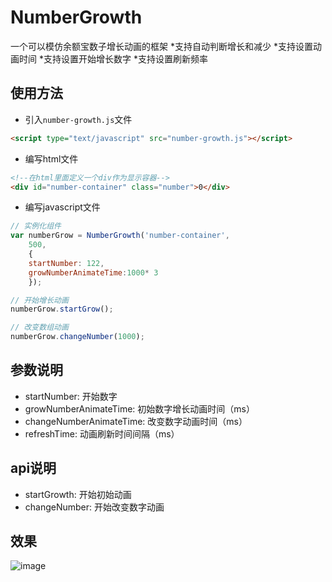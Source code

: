 # NumberGrowth
一个可以模仿余额宝数子增长动画的框架
*支持自动判断增长和减少
*支持设置动画时间
*支持设置开始增长数字
*支持设置刷新频率

## 使用方法

* 引入`number-growth.js`文件
``` html
<script type="text/javascript" src="number-growth.js"></script>

```
* 编写html文件
``` html
<!--在html里面定义一个div作为显示容器-->
<div id="number-container" class="number">0</div>

```
* 编写javascript文件
``` javascript
// 实例化组件
var numberGrow = NumberGrowth('number-container',
    500,
    {
    startNumber: 122,
    growNumberAnimateTime:1000* 3
    });

// 开始增长动画
numberGrow.startGrow();

// 改变数组动画
numberGrow.changeNumber(1000);

```
## 参数说明

* startNumber: 开始数字
* growNumberAnimateTime: 初始数字增长动画时间（ms）
* changeNumberAnimateTime: 改变数字动画时间（ms）
* refreshTime: 动画刷新时间间隔（ms）

## api说明

* startGrowth: 开始初始动画
* changeNumber: 开始改变数字动画

## 效果
![image](https://github.com/kuangch/ProgressStatus/blob/master/number-growth.gif)